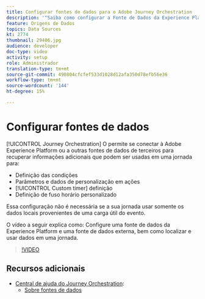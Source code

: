 ```yaml
---
title: Configurar fontes de dados para o Adobe Journey Orchestration
description: '"Saiba como configurar a Fonte de Dados da Experience Platform, configurar uma fonte de dados externa e localizar e usar dados em uma jornada."'
feature: Origens de Dados
topics: Data Sources
kt: 2774
thumbnail: 29406.jpg
audience: developer
doc-type: video
activity: setup
role: Administrador
translation-type: tm+mt
source-git-commit: 490804cfcfef533d1028d12afa350d78efb56e36
workflow-type: tm+mt
source-wordcount: '144'
ht-degree: 15%

---
```



# Configurar fontes de dados

[!UICONTROL Journey Orchestration] O permite se conectar à Adobe Experience Platform ou a outras fontes de dados de terceiros para recuperar informações adicionais que podem ser usadas em uma jornada para:

* Definição das condições
* Parâmetros e dados de personalização em ações
* [!UICONTROL Custom timer] definição
* Definição de fuso horário personalizado

Essa configuração não é necessária se a sua jornada usar somente os dados locais provenientes de uma carga útil do evento.

O vídeo a seguir explica como: Configure uma fonte de dados da Experience Platform e uma fonte de dados externa, bem como localizar e usar dados em uma jornada.

>[!VIDEO](https://video.tv.adobe.com/v/29406?quality=12)

## Recursos adicionais

* [Central de ajuda do Journey Orchestration](https://docs.adobe.com/content/help/pt-BR/journeys/using/journey-orchestration-home.html):
   * [Sobre fontes de dados](https://docs.adobe.com/content/help/en/journeys/using/data-source-journeys/about-data-sources.html)
